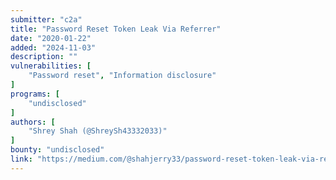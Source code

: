 ```yaml
---
submitter: "c2a"
title: "Password Reset Token Leak Via Referrer"
date: "2020-01-22"
added: "2024-11-03"
description: ""
vulnerabilities: [
    "Password reset", "Information disclosure"
]
programs: [
    "undisclosed"
]
authors: [
    "Shrey Shah (@ShreySh43332033)"
]
bounty: "undisclosed"
link: "https://medium.com/@shahjerry33/password-reset-token-leak-via-referrer-2e622500c2c1"
---
```




